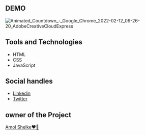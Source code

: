 ## DEMO

![Animated_Countdown_-_Google_Chrome_2022-02-12_09-26-20_AdobeCreativeCloudExpress](https://user-images.githubusercontent.com/95171638/163165404-9b2630f3-71e0-4d18-adc1-a16ac19c8fff.gif)

## Tools and Technologies

- HTML
- CSS
- JavaScript

## Social handles

- [Linkedin](https://www.linkedin.com/in/amol-shelke-627813220/)
- [Twitter](https://twitter.com/Amol_shelke09)

## owner of the Project

[Amol Shelke❤️‍🔥](https://github.com/AmolShelke2)
